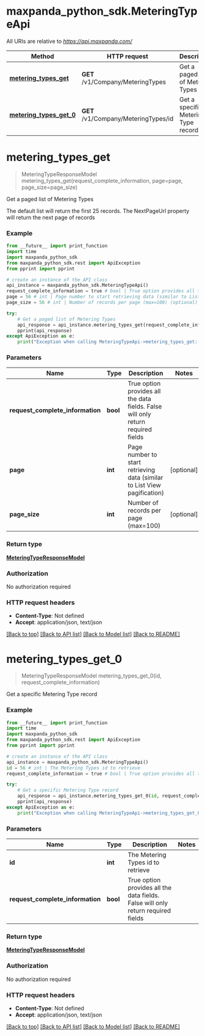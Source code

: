 # maxpanda_python_sdk.MeteringTypeApi

All URIs are relative to *https://api.maxpanda.com/*

Method | HTTP request | Description
------------- | ------------- | -------------
[**metering_types_get**](MeteringTypeApi.md#metering_types_get) | **GET** /v1/Company/MeteringTypes | Get a paged list of Metering Types
[**metering_types_get_0**](MeteringTypeApi.md#metering_types_get_0) | **GET** /v1/Company/MeteringTypes/id | Get a specific Metering Type record

# **metering_types_get**
> MeteringTypeResponseModel metering_types_get(request_complete_information, page=page, page_size=page_size)

Get a paged list of Metering Types

The default list will return the first 25 records.  The NextPageUrl property will return the next page of records

### Example
```python
from __future__ import print_function
import time
import maxpanda_python_sdk
from maxpanda_python_sdk.rest import ApiException
from pprint import pprint

# create an instance of the API class
api_instance = maxpanda_python_sdk.MeteringTypeApi()
request_complete_information = true # bool | True option provides all the data fields. False will only return required fields
page = 56 # int | Page number to start retrieving data (similar to List View pagification) (optional)
page_size = 56 # int | Number of records per page (max=100) (optional)

try:
    # Get a paged list of Metering Types
    api_response = api_instance.metering_types_get(request_complete_information, page=page, page_size=page_size)
    pprint(api_response)
except ApiException as e:
    print("Exception when calling MeteringTypeApi->metering_types_get: %s\n" % e)
```

### Parameters

Name | Type | Description  | Notes
------------- | ------------- | ------------- | -------------
 **request_complete_information** | **bool**| True option provides all the data fields. False will only return required fields | 
 **page** | **int**| Page number to start retrieving data (similar to List View pagification) | [optional] 
 **page_size** | **int**| Number of records per page (max&#x3D;100) | [optional] 

### Return type

[**MeteringTypeResponseModel**](MeteringTypeResponseModel.md)

### Authorization

No authorization required

### HTTP request headers

 - **Content-Type**: Not defined
 - **Accept**: application/json, text/json

[[Back to top]](#) [[Back to API list]](../README.md#documentation-for-api-endpoints) [[Back to Model list]](../README.md#documentation-for-models) [[Back to README]](../README.md)

# **metering_types_get_0**
> MeteringTypeResponseModel metering_types_get_0(id, request_complete_information)

Get a specific Metering Type record

### Example
```python
from __future__ import print_function
import time
import maxpanda_python_sdk
from maxpanda_python_sdk.rest import ApiException
from pprint import pprint

# create an instance of the API class
api_instance = maxpanda_python_sdk.MeteringTypeApi()
id = 56 # int | The Metering Types id to retrieve
request_complete_information = true # bool | True option provides all the data fields. False will only return required fields

try:
    # Get a specific Metering Type record
    api_response = api_instance.metering_types_get_0(id, request_complete_information)
    pprint(api_response)
except ApiException as e:
    print("Exception when calling MeteringTypeApi->metering_types_get_0: %s\n" % e)
```

### Parameters

Name | Type | Description  | Notes
------------- | ------------- | ------------- | -------------
 **id** | **int**| The Metering Types id to retrieve | 
 **request_complete_information** | **bool**| True option provides all the data fields. False will only return required fields | 

### Return type

[**MeteringTypeResponseModel**](MeteringTypeResponseModel.md)

### Authorization

No authorization required

### HTTP request headers

 - **Content-Type**: Not defined
 - **Accept**: application/json, text/json

[[Back to top]](#) [[Back to API list]](../README.md#documentation-for-api-endpoints) [[Back to Model list]](../README.md#documentation-for-models) [[Back to README]](../README.md)

